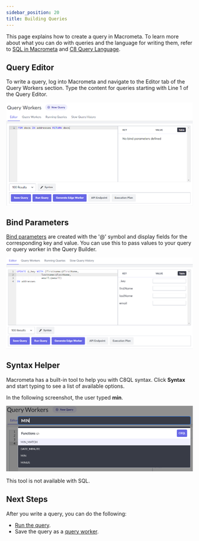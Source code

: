 ```yaml
---
sidebar_position: 20
title: Building Queries
---
```


This page explains how to create a query in Macrometa. To learn more about what you can do with queries and the language for writing them, refer to [SQL in Macrometa](sql/) and [C8 Query Language](c8ql/).

## Query Editor

To write a query, log into Macrometa and navigate to the Editor tab of the Query Workers section. Type the content for queries starting with Line 1 of the Query Editor.

![Query Editor](/img/queries/query-builder.png)

## Bind Parameters

[Bind parameters](bind-parameters) are created with the '@' symbol and display fields for the corresponding key and value. You can use this to pass values to your query or query worker in the Query Builder.

![Bind parameters](/img/queries/bind-parameters.png)

## Syntax Helper

Macrometa has a built-in tool to help you with C8QL syntax. Click **Syntax** and start typing to see a list of available options.

In the following screenshot, the user typed **min**.

![Syntax helper](/img/queries/syntax-helper.png)

This tool is not available with SQL.

## Next Steps

After you write a query, you can do the following:

- [Run the query](running-queries).
- Save the query as a [query worker](../queryworkers/query-workers).
